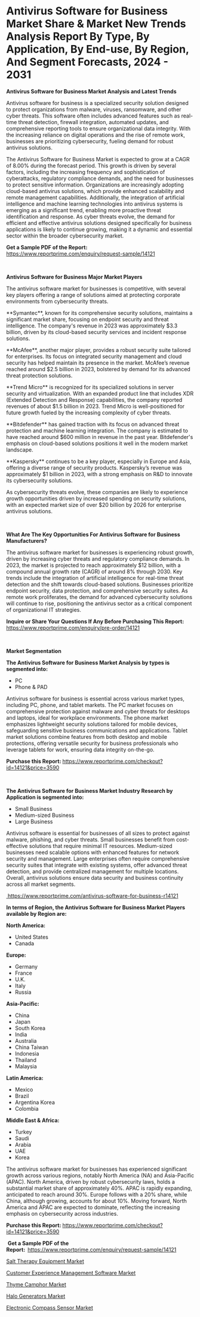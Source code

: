 <p><h1>Antivirus Software for Business Market Share & Market New Trends Analysis Report By Type, By Application, By End-use, By Region, And Segment Forecasts, 2024 - 2031</h1></p><p><strong>Antivirus Software for Business Market Analysis and Latest Trends</strong></p>
<p><p>Antivirus software for business is a specialized security solution designed to protect organizations from malware, viruses, ransomware, and other cyber threats. This software often includes advanced features such as real-time threat detection, firewall integration, automated updates, and comprehensive reporting tools to ensure organizational data integrity. With the increasing reliance on digital operations and the rise of remote work, businesses are prioritizing cybersecurity, fueling demand for robust antivirus solutions.</p><p>The Antivirus Software for Business Market is expected to grow at a CAGR of 8.00% during the forecast period. This growth is driven by several factors, including the increasing frequency and sophistication of cyberattacks, regulatory compliance demands, and the need for businesses to protect sensitive information. Organizations are increasingly adopting cloud-based antivirus solutions, which provide enhanced scalability and remote management capabilities. Additionally, the integration of artificial intelligence and machine learning technologies into antivirus systems is emerging as a significant trend, enabling more proactive threat identification and response. As cyber threats evolve, the demand for efficient and effective antivirus solutions designed specifically for business applications is likely to continue growing, making it a dynamic and essential sector within the broader cybersecurity market.</p></p>
<p><strong>Get a Sample PDF of the Report:&nbsp;</strong> <a href="https://www.reportprime.com/enquiry/request-sample/14121?utm_campaign=1109&utm_medium=2&utm_source=Github&utm_content=ia&utm_term=16112024&utm_id=antivirus-software-for-business">https://www.reportprime.com/enquiry/request-sample/14121</a></p>
<p>&nbsp;</p>
<p><strong>Antivirus Software for Business Major Market Players</strong></p>
<p><p>The antivirus software market for businesses is competitive, with several key players offering a range of solutions aimed at protecting corporate environments from cybersecurity threats. </p><p>**Symantec**, known for its comprehensive security solutions, maintains a significant market share, focusing on endpoint security and threat intelligence. The company's revenue in 2023 was approximately $3.3 billion, driven by its cloud-based security services and incident response solutions.</p><p>**McAfee**, another major player, provides a robust security suite tailored for enterprises. Its focus on integrated security management and cloud security has helped maintain its presence in the market. McAfee’s revenue reached around $2.5 billion in 2023, bolstered by demand for its advanced threat protection solutions.</p><p>**Trend Micro** is recognized for its specialized solutions in server security and virtualization. With an expanded product line that includes XDR (Extended Detection and Response) capabilities, the company reported revenues of about $1.5 billion in 2023. Trend Micro is well-positioned for future growth fueled by the increasing complexity of cyber threats.</p><p>**Bitdefender** has gained traction with its focus on advanced threat protection and machine learning integration. The company is estimated to have reached around $600 million in revenue in the past year. Bitdefender's emphasis on cloud-based solutions positions it well in the modern market landscape.</p><p>**Kaspersky** continues to be a key player, especially in Europe and Asia, offering a diverse range of security products. Kaspersky’s revenue was approximately $1 billion in 2023, with a strong emphasis on R&D to innovate its cybersecurity solutions.</p><p>As cybersecurity threats evolve, these companies are likely to experience growth opportunities driven by increased spending on security solutions, with an expected market size of over $20 billion by 2026 for enterprise antivirus solutions.</p></p>
<p>&nbsp;</p>
<p><strong>What Are The Key Opportunities For Antivirus Software for Business Manufacturers?</strong></p>
<p><p>The antivirus software market for businesses is experiencing robust growth, driven by increasing cyber threats and regulatory compliance demands. In 2023, the market is projected to reach approximately $12 billion, with a compound annual growth rate (CAGR) of around 8% through 2030. Key trends include the integration of artificial intelligence for real-time threat detection and the shift towards cloud-based solutions. Businesses prioritize endpoint security, data protection, and comprehensive security suites. As remote work proliferates, the demand for advanced cybersecurity solutions will continue to rise, positioning the antivirus sector as a critical component of organizational IT strategies.</p></p>
<p><strong>Inquire or Share Your Questions If Any Before Purchasing This Report:</strong> <a href="https://www.reportprime.com/enquiry/pre-order/14121?utm_campaign=1109&utm_medium=2&utm_source=Github&utm_content=ia&utm_term=16112024&utm_id=antivirus-software-for-business">https://www.reportprime.com/enquiry/pre-order/14121</a></p>
<p>&nbsp;</p>
<p><strong>Market Segmentation</strong></p>
<p><strong>The Antivirus Software for Business Market Analysis by types is segmented into:</strong></p>
<p><ul><li>PC</li><li>Phone & PAD</li></ul></p>
<p><p>Antivirus software for business is essential across various market types, including PC, phone, and tablet markets. The PC market focuses on comprehensive protection against malware and cyber threats for desktops and laptops, ideal for workplace environments. The phone market emphasizes lightweight security solutions tailored for mobile devices, safeguarding sensitive business communications and applications. Tablet market solutions combine features from both desktop and mobile protections, offering versatile security for business professionals who leverage tablets for work, ensuring data integrity on-the-go.</p></p>
<p><strong>Purchase this Report:&nbsp;</strong><a href="https://www.reportprime.com/checkout?id=14121&price=3590&utm_campaign=1109&utm_medium=2&utm_source=Github&utm_content=ia&utm_term=16112024&utm_id=antivirus-software-for-business">https://www.reportprime.com/checkout?id=14121&price=3590</a></p>
<p>&nbsp;</p>
<p><strong>The Antivirus Software for Business Market Industry Research by Application is segmented into:</strong></p>
<p><ul><li>Small Business</li><li>Medium-sized Business</li><li>Large Business</li></ul></p>
<p><p>Antivirus software is essential for businesses of all sizes to protect against malware, phishing, and cyber threats. Small businesses benefit from cost-effective solutions that require minimal IT resources. Medium-sized businesses need scalable options with enhanced features for network security and management. Large enterprises often require comprehensive security suites that integrate with existing systems, offer advanced threat detection, and provide centralized management for multiple locations. Overall, antivirus solutions ensure data security and business continuity across all market segments.</p></p>
<p><a href="https://www.reportprime.com/antivirus-software-for-business-r14121?utm_campaign=1109&utm_medium=2&utm_source=Github&utm_content=ia&utm_term=16112024&utm_id=antivirus-software-for-business">&nbsp;https://www.reportprime.com/antivirus-software-for-business-r14121</a></p>
<p><strong>In terms of Region, the Antivirus Software for Business Market Players available by Region are:</strong></p>
<p>
    <p> <strong> North America: </strong>
        <ul>
            <li>United States</li>
            <li>Canada</li>
        </ul>
        </p> 
    <p> <strong> Europe: </strong>
        <ul>
            <li>Germany</li>
            <li>France</li>
            <li>U.K.</li>
            <li>Italy</li>
            <li>Russia</li>
        </ul>
        </p> 
    <p> <strong> Asia-Pacific: </strong>
        <ul>
            <li>China</li>
            <li>Japan</li>
            <li>South Korea</li>
            <li>India</li>
            <li>Australia</li>
            <li>China Taiwan</li>
            <li>Indonesia</li>
            <li>Thailand</li>
            <li>Malaysia</li>
        </ul>
        </p> 
    <p> <strong> Latin America: </strong>
        <ul>
            <li>Mexico</li>
            <li>Brazil</li>
            <li>Argentina Korea</li>
            <li>Colombia</li>
        </ul>
        </p> 
    <p> <strong> Middle East & Africa: </strong>
        <ul>
            <li>Turkey</li>
            <li>Saudi</li>
            <li>Arabia</li>
            <li>UAE</li>
            <li>Korea</li>
        </ul>
    </p>
    </p>
<p><p>The antivirus software market for businesses has experienced significant growth across various regions, notably North America (NA) and Asia-Pacific (APAC). North America, driven by robust cybersecurity laws, holds a substantial market share of approximately 40%. APAC is rapidly expanding, anticipated to reach around 30%. Europe follows with a 20% share, while China, although growing, accounts for about 10%. Moving forward, North America and APAC are expected to dominate, reflecting the increasing emphasis on cybersecurity across industries.</p></p>
<p><strong>Purchase this Report: </strong><a href="https://www.reportprime.com/checkout?id=14121&price=3590&utm_campaign=1109&utm_medium=2&utm_source=Github&utm_content=ia&utm_term=16112024&utm_id=antivirus-software-for-business">https://www.reportprime.com/checkout?id=14121&price=3590</a></p>
<p>&nbsp;<strong>Get a Sample PDF of the Report:&nbsp;&nbsp;</strong><a href="https://www.reportprime.com/enquiry/request-sample/14121?utm_campaign=1109&utm_medium=2&utm_source=Github&utm_content=ia&utm_term=16112024&utm_id=antivirus-software-for-business">https://www.reportprime.com/enquiry/request-sample/14121</a></p>
<p><strong></strong></p>
<p><p><a href="https://issuu.com/reportprime-2/docs/salt-therapy-equipment-market-size-_892872d1a449ef?utm_campaign=1109&utm_medium=2&utm_source=Github&utm_content=ia&utm_term=16112024&utm_id=antivirus-software-for-business">Salt Therapy Equipment Market</a></p><p><a href="https://github.com/AshikRahman665/Market-Research-Report-List-1/blob/main/customer-experience-management-software-market.md?utm_campaign=1109&utm_medium=2&utm_source=Github&utm_content=ia&utm_term=16112024&utm_id=antivirus-software-for-business">Customer Experience Management Software Market</a></p><p><a href="https://www.linkedin.com/pulse/mapping-thyme-camphor-market-trends-challenges-breakthroughs-agmdc?utm_campaign=1109&utm_medium=2&utm_source=Github&utm_content=ia&utm_term=16112024&utm_id=antivirus-software-for-business">Thyme Camphor Market</a></p><p><a href="https://issuu.com/reportprime-2/docs/halo-generators-market-size-2030.pp_bd30e1fc8fd7d3?utm_campaign=1109&utm_medium=2&utm_source=Github&utm_content=ia&utm_term=16112024&utm_id=antivirus-software-for-business">Halo Generators Market</a></p><p><a href="https://www.linkedin.com/pulse/strategic-insights-global-electronic-compass-sensor-market-fqb0c?utm_campaign=1109&utm_medium=2&utm_source=Github&utm_content=ia&utm_term=16112024&utm_id=antivirus-software-for-business">Electronic Compass Sensor Market</a></p></p>